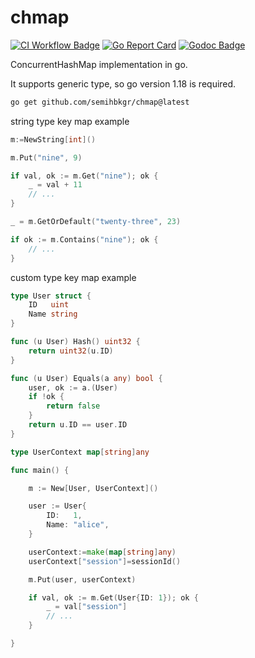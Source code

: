# chmap

[![CI Workflow Badge](https://github.com/SemihBKGR/chmap/actions/workflows/ci.yml/badge.svg)](https://github.com/SemihBKGR/chmap/actions)
[![Go Report Card](https://goreportcard.com/badge/github.com/SemihBKGR/chmap)](https://goreportcard.com/report/github.com/SemihBKGR/chmap)
[![Godoc Badge](https://godoc.org/github.com/SemihBKGR/chmap?status.png)](https://pkg.go.dev/github.com/SemihBKGR/chmap)

ConcurrentHashMap implementation in go.

It supports generic type, so go version 1.18 is required.

```bash
go get github.com/semihbkgr/chmap@latest
```

string type key map example

```go
m:=NewString[int]()

m.Put("nine", 9)

if val, ok := m.Get("nine"); ok {
    _ = val + 11
    // ...
}

_ = m.GetOrDefault("twenty-three", 23)

if ok := m.Contains("nine"); ok {
    // ...
}
```

custom type key map example

```go
type User struct {
    ID   uint
    Name string
}

func (u User) Hash() uint32 {
    return uint32(u.ID)
}

func (u User) Equals(a any) bool {
    user, ok := a.(User)
    if !ok {
        return false
    }
    return u.ID == user.ID
}

type UserContext map[string]any

func main() {

    m := New[User, UserContext]()

    user := User{
        ID:   1,
        Name: "alice",
    }

    userContext:=make(map[string]any)
    userContext["session"]=sessionId()

    m.Put(user, userContext)

    if val, ok := m.Get(User{ID: 1}); ok {
        _ = val["session"]
        // ...
    }

}
```